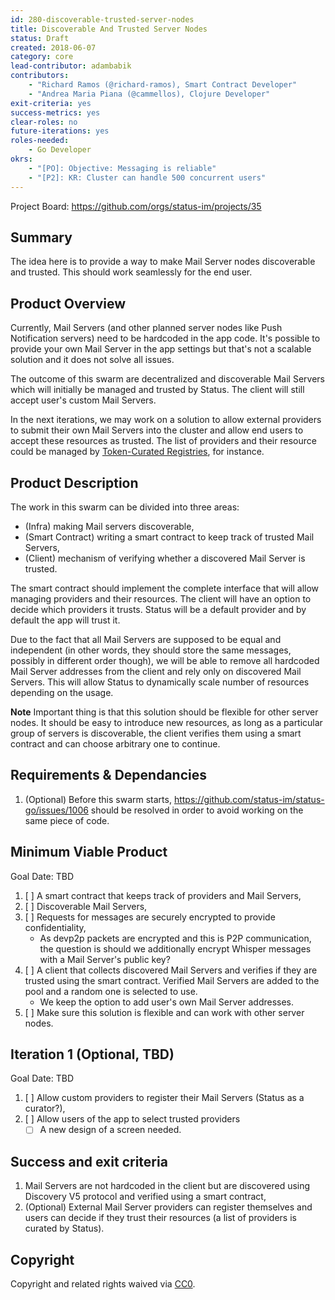```yaml
---
id: 280-discoverable-trusted-server-nodes
title: Discoverable And Trusted Server Nodes
status: Draft
created: 2018-06-07
category: core
lead-contributor: adambabik
contributors:
    - "Richard Ramos (@richard-ramos), Smart Contract Developer"
    - "Andrea Maria Piana (@cammellos), Clojure Developer"
exit-criteria: yes
success-metrics: yes
clear-roles: no
future-iterations: yes
roles-needed:
    - Go Developer
okrs:
    - "[PO]: Objective: Messaging is reliable"
    - "[P2]: KR: Cluster can handle 500 concurrent users"
---
```


Project Board: https://github.com/orgs/status-im/projects/35

## Summary
The idea here is to provide a way to make Mail Server nodes discoverable and trusted. This should work seamlessly for the end user.

## Product Overview
Currently, Mail Servers (and other planned server nodes like Push Notification servers) need to be hardcoded in the app code. It's possible to provide your own Mail Server in the app settings but that's not a scalable solution and it does not solve all issues.

The outcome of this swarm are decentralized and discoverable Mail Servers which will initially be managed and trusted by Status. The client will still accept user's custom Mail Servers.

In the next iterations, we may work on a solution to allow external providers to submit their own Mail Servers into the cluster and allow end users to accept these resources as trusted. The list of providers and their resource could be managed by [Token-Curated Registries](https://docs.google.com/document/d/1BWWC__-Kmso9b7yCI_R7ysoGFIT9D_sfjH3axQsmB6E), for instance.

## Product Description
The work in this swarm can be divided into three areas:
- (Infra) making Mail servers discoverable,
- (Smart Contract) writing a smart contract to keep track of trusted Mail Servers,
- (Client) mechanism of verifying whether a discovered Mail Server is trusted.

The smart contract should implement the complete interface that will allow managing providers and their resources. The client will have an option to decide which providers it trusts. Status will be a default provider and by default the app will trust it.

Due to the fact that all Mail Servers are supposed to be equal and independent (in other words, they should store the same messages, possibly in different order though), we will be able to remove all hardcoded Mail Server addresses from the client and rely only on discovered Mail Servers. This will allow Status to dynamically scale number of resources depending on the usage.

**Note** Important thing is that this solution should be flexible for other server nodes. It should be easy to introduce new resources, as long as a particular group of servers is discoverable, the client verifies them using a smart contract and can choose arbitrary one to continue.

## Requirements & Dependancies
1. (Optional) Before this swarm starts, https://github.com/status-im/status-go/issues/1006 should be resolved in order to avoid working on the same piece of code.

## Minimum Viable Product

Goal Date: TBD

1. [ ] A smart contract that keeps track of providers and Mail Servers,
1. [ ] Discoverable Mail Servers,
1. [ ] Requests for messages are securely encrypted to provide confidentiality,
    * As devp2p packets are encrypted and this is P2P communication, the question is should we additionally encrypt Whisper messages with a Mail Server's public key?
1. [ ] A client that collects discovered Mail Servers and verifies if they are trusted using the smart contract. Verified Mail Servers are added to the pool and a random one is selected to use.
    * We keep the option to add user's own Mail Server addresses.
1. [ ] Make sure this solution is flexible and can work with other server nodes.

## Iteration 1 (Optional, TBD)

Goal Date: TBD

1. [ ] Allow custom providers to register their Mail Servers (Status as a curator?),
1. [ ] Allow users of the app to select trusted providers
    * [ ] A new design of a screen needed.

## Success and exit criteria

1. Mail Servers are not hardcoded in the client but are discovered using Discovery V5 protocol and verified using a smart contract,
1. (Optional) External Mail Server providers can register themselves and users can decide if they trust their resources (a list of providers is curated by Status).

## Copyright
Copyright and related rights waived via [CC0](https://creativecommons.org/publicdomain/zero/1.0/).
